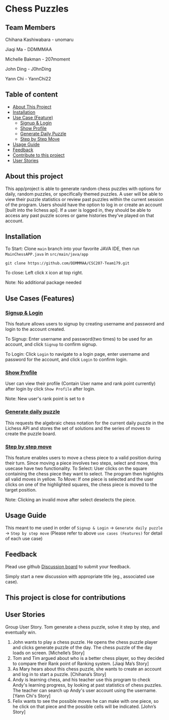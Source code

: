# Chess Puzzles

## Team Members

Chihana Kashiwabara - unomaru

Jiaqi Ma - DDMMMAA

Michelle Bakman - 207moment

John Ding - J0hnDing

Yann Chi - YannChi22

## Table of content

+ [About This Project](https://github.com/DDMMMAA/CSC207-Team179?tab=readme-ov-file#about-this-project)
+ [Installation](https://github.com/DDMMMAA/CSC207-Team179?tab=readme-ov-file#installation)
+ [Use Case (Feature)](https://github.com/DDMMMAA/CSC207-Team179?tab=readme-ov-file#use-cases-features)
    + [Signup & Login](https://github.com/DDMMMAA/CSC207-Team179?tab=readme-ov-file#signup--login)
    + [Show Profile](https://github.com/DDMMMAA/CSC207-Team179?tab=readme-ov-file#show-profile)
    + [Generate Daily Puzzle](https://github.com/DDMMMAA/CSC207-Team179?tab=readme-ov-file#generate-daily-puzzle)
    + [Step by Step Move](https://github.com/DDMMMAA/CSC207-Team179?tab=readme-ov-file#generate-daily-puzzle)
+ [Usage Guide](https://github.com/DDMMMAA/CSC207-Team179?tab=readme-ov-file#usage-guide)
+ [Feedback](https://github.com/DDMMMAA/CSC207-Team179?tab=readme-ov-file#feedback)
+ [Contribute to this project](https://github.com/DDMMMAA/CSC207-Team179?tab=readme-ov-file#this-project-is-close-for-contributions)
+ [User Stories](https://github.com/DDMMMAA/CSC207-Team179?tab=readme-ov-file#user-stories)


## About this project

This app/project is able to generate random chess puzzles with options for daily, random puzzles, or specifically themed puzzles.
A user will be able to view their puzzle statistics or review past puzzles within the current session of the program.
Users should have the option to log in or create an account [built into the lichess api].
If a user is logged in, they should be able to access any past puzzle scores or game histories they’ve played on that account.

## Installation

To Start: Clone ```main``` branch into your favorite JAVA IDE, then run ```MainChessAPP.java``` in ```src/main/java/app```
```
git clone https://github.com/DDMMMAA/CSC207-Team179.git
```

To close: Left click ```X``` icon at top right.

Note: No additional package needed

## Use Cases (Features)




### <ins>Signup & Login</ins>

This feature allows users to signup by creating username and password and login to the account created.

To Signup: Enter username and password(two times) to be used for an account, and click ```Signup``` to confirm signup.

To Login: Click ```Login``` to navigate to a login page, enter username and password for the account, and click ```Login``` to confirm login.


### <ins>Show Profile</ins>

User can view their profile (Contain User name and rank point currently) after login by click ```Show Profile``` after login.

Note: New user's rank point is set to ```0``` 




### <ins>Generate daily puzzle</ins>

This requests the algebraic chess notation for the current daily puzzle in the Lichess API
and stores the set of solutions and the series of moves to create the puzzle board.

### <ins>Step by step move</ins>

This feature enables users to move a chess piece to a valid position during their turn. 
Since moving a piece involves two steps, select and move, this usecase have two functionality.
To Select: User clicks on the square containing the chess piece they want to select. The program then highlights all valid moves in yellow. 
To Move: If one piece is selected and the user clicks on one of the highlighted squares, the chess piece is moved to the target position.

Note: Clicking an invalid move after select deselects the piece.

## Usage Guide

This meant to me used in order of ```Signup & Login``` &rarr; ```Generate daily puzzle``` &rarr; ```Step by step move```
(Please refer to above ```use cases (Features)``` for detail of each use case)

## Feedback

Plead use github [Discussion board](https://github.com/DDMMMAA/CSC207-Team179/discussions) to submit your feedback.

Simply start a new discussion with appropriate title (eg., associated use case).

## This project is close for contributions

## User Stories

Group User Story. Tom generate a chess puzzle, solve it step by step, and eventually win.

1. John wants to play a chess puzzle. He opens the chess puzzle player and clicks generate puzzle of the day. The chess puzzle of the day loads on screen. [Michelle’s Story]
2. Tom and Tim argued about who is a better chess player, so they decided to compare their Rank point of Ranking system. [Jiaqi Ma’s Story]
3. As Mary hears about this chess puzzle, she wants to create an account and log in to start a puzzle. [Chihana’s Story]
4. Andy is learning chess, and his teacher use this program to check Andy's learning progress, by looking at past statistics of chess puzzles. The teacher can search up Andy's user account using the username. [Yann Chi's Story]
5. Felix wants to see the possible moves he can make with one piece, so he click on that piece and the possible cells will be indicated. [John’s Story]
